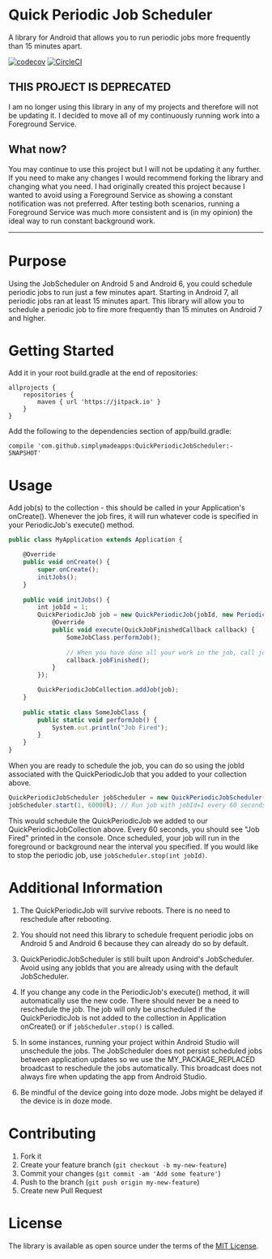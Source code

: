 # Quick Periodic Job Scheduler
A library for Android that allows you to run periodic jobs more frequently than 15 minutes apart.

[![codecov](https://codecov.io/gh/simplymadeapps/QuickPeriodicJobScheduler/branch/master/graph/badge.svg?token=7ZCnsUO8fL)](https://codecov.io/gh/simplymadeapps/QuickPeriodicJobScheduler)
[![CircleCI](https://circleci.com/gh/simplymadeapps/QuickPeriodicJobScheduler.svg?style=svg)](https://circleci.com/gh/simplymadeapps/QuickPeriodicJobScheduler)

## THIS PROJECT IS DEPRECATED
I am no longer using this library in any of my projects and therefore will not be updating it.  I decided to move all of my continuously running work into a Foreground Service.

## What now?
You may continue to use this project but I will not be updating it any further.  If you need to make any changes I would recommend forking the library and changing what you need.
I had originally created this project because I wanted to avoid using a Foreground Service as showing a constant notification was not preferred.  After testing both scenarios, running a Foreground Service was much more consistent and is (in my opinion) the ideal way to run constant background work.

---

# Purpose
Using the JobScheduler on Android 5 and Android 6, you could schedule periodic jobs to run just a few minutes apart.  Starting in Android 7, all periodic jobs ran at least 15 minutes apart.  This library will allow you to schedule a periodic job to fire more frequently than 15 minutes on Android 7 and higher.
# Getting Started
Add it in your root build.gradle at the end of repositories:
```
allprojects {
	repositories {
		maven { url 'https://jitpack.io' }
	}
}
```
Add the following to the dependencies section of app/build.gradle:
```
compile 'com.github.simplymadeapps:QuickPeriodicJobScheduler:-SNAPSHOT'
```
# Usage
Add job(s) to the collection - this should be called in your Application's onCreate().  Whenever the job fires, it will run whatever code is specified in your PeriodicJob's execute() method.
```javascript
public class MyApplication extends Application {

    @Override
    public void onCreate() {
        super.onCreate();
        initJobs();
    }
    
    public void initJobs() {
    	int jobId = 1;
    	QuickPeriodicJob job = new QuickPeriodicJob(jobId, new PeriodicJob() {
        	@Override
        	public void execute(QuickJobFinishedCallback callback) {
            	SomeJobClass.performJob();
                
                // When you have done all your work in the job, call jobFinished to release the resources
                callback.jobFinished();
        	}
    	});

    	QuickPeriodicJobCollection.addJob(job);
    }
    
    public static class SomeJobClass {
        public static void performJob() {
            System.out.println("Job Fired");
        }
    }
}
```
When you are ready to schedule the job, you can do so using the jobId associated with the QuickPeriodicJob that you added to your collection above.
```javascript
QuickPeriodicJobScheduler jobScheduler = new QuickPeriodicJobScheduler(context);
jobScheduler.start(1, 60000l); // Run job with jobId=1 every 60 seconds
```
This would schedule the QuickPeriodicJob we added to our QuickPeriodicJobCollection above.  Every 60 seconds, you should see "Job Fired" printed in the console.
Once scheduled, your job will run in the foreground or background near the interval you specified.  If you would like to stop the periodic job, use `jobScheduler.stop(int jobId)`. 
# Additional Information
1)  The QuickPeriodicJob will survive reboots.  There is no need to reschedule after rebooting.

2)  You should not need this library to schedule frequent periodic jobs on Android 5 and Android 6 because they can already do so by default.

3)  QuickPeriodicJobScheduler is still built upon Android's JobScheduler.  Avoid using any jobIds that you are already using with the default JobScheduler.

4)  If you change any code in the PeriodicJob's execute() method, it will automatically use the new code.  There should never be a need to reschedule the job.  The job will only be unscheduled if the QuickPeriodicJob is not added to the collection in Application onCreate() or if `jobScheduler.stop()` is called.

5)  In some instances, running your project within Android Studio will unschedule the jobs.   The JobScheduler does not persist scheduled jobs between application updates so we use the MY_PACKAGE_REPLACED broadcast to reschedule the jobs automatically.  This broadcast does not always fire when updating the app from Android Studio.

5)  Be mindful of the device going into doze mode.  Jobs might be delayed if the device is in doze mode.
# Contributing

1. Fork it
2. Create your feature branch (`git checkout -b my-new-feature`)
3. Commit your changes (`git commit -am 'Add some feature'`)
4. Push to the branch (`git push origin my-new-feature`)
5. Create new Pull Request

# License
The library is available as open source under the terms of the [MIT License](http://opensource.org/licenses/MIT).
